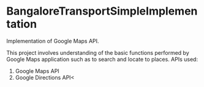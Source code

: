 # BangaloreTransportSimpleImplementation
Implementation of Google Maps API.

This project involves understanding of the basic functions performed by Google Maps application such as to search and locate to places. 
APIs used:<br/>
1. Google Maps API <br/>
2. Google Directions API<
